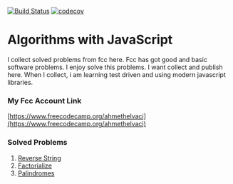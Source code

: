 [![Build Status](https://travis-ci.org/ahmethelvaci/algoritms-with-js.svg?branch=master)](https://travis-ci.org/ahmethelvaci/algoritms-with-js)
[![codecov](https://codecov.io/gh/ahmethelvaci/algoritms-with-js/branch/master/graph/badge.svg)](https://codecov.io/gh/ahmethelvaci/algoritms-with-js)

# Algorithms with JavaScript

I collect solved problems from fcc here. Fcc has got good and basic software problems. I enjoy solve this problems. I want collect and publish here. When I collect, i am learning test driven and using modern javascript libraries.

### My Fcc Account Link

[https://www.freecodecamp.org/ahmethelvaci](https://www.freecodecamp.org/ahmethelvaci)

### Solved Problems
1. [Reverse String](https://github.com/ahmethelvaci/algoritms-with-js/blob/master/src/algoritms/basic/reverseString.js)
2. [Factorialize](https://github.com/ahmethelvaci/algoritms-with-js/blob/master/src/algoritms/basic/factorialize.js)
3. [Palindromes](https://github.com/ahmethelvaci/algoritms-with-js/blob/master/src/algoritms/basic/palindromes.js)
